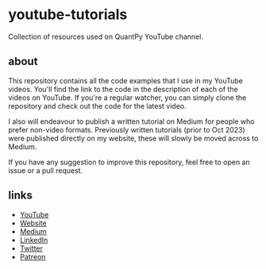 # youtube-tutorials

Collection of resources used on QuantPy YouTube channel.

## about

This repository contains all the code examples that I use in my YouTube videos. You'll find the link to the code in the description of each of the videos on YouTube. If you're a regular watcher, you can simply clone the repository and check out the code for the latest video.

I also will endeavour to publish a written tutorial on Medium for people who prefer non-video formats. Previously written tutorials (prior to Oct 2023) were published directly on my website, these will slowly be moved across to Medium.

If you have any suggestion to improve this repository, feel free to open an issue or a pull request.

## links

- [YouTube](https://www.youtube.com/@QuantPy)
- [Website](https://quantpy.com.au/)
- [Medium](https://medium.com/@pythonforquants)
- [LinkedIn](https://www.linkedin.com/company/quantpy)
- [Twitter](https://twitter.com/py_quant)
- [Patreon](https://www.patreon.com/quantpy)
